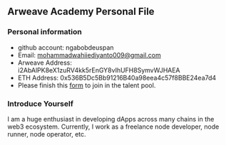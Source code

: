 ## Arweave Academy Personal File

### Personal information

- github account: ngabobdeuspan
- Email: mohammadwahiiediyanto009@gmail.com 
- Arweave Address: i2AbAlPK8eX1zuRV4kk5rEnGY8vIhUFH8SymvWJHAEA 
- ETH Address: 0x536B5Dc5Bb91216B40a98eea4c57f8BBE24ea7d4 
- Please finish this [form](https://docs.google.com/forms/d/e/1FAIpQLSfWA5fIIcBgmRppm3jNz5vmf9Mai_QMVil-2pO4r7YKn_Zhtw/viewform?usp=sf_link) to join in the talent pool.

### Introduce Yourself

I am a huge enthusiast in developing dApps across many chains in the web3 ecosystem. Currently, I work as a freelance node developer, node runner, node operator, etc.